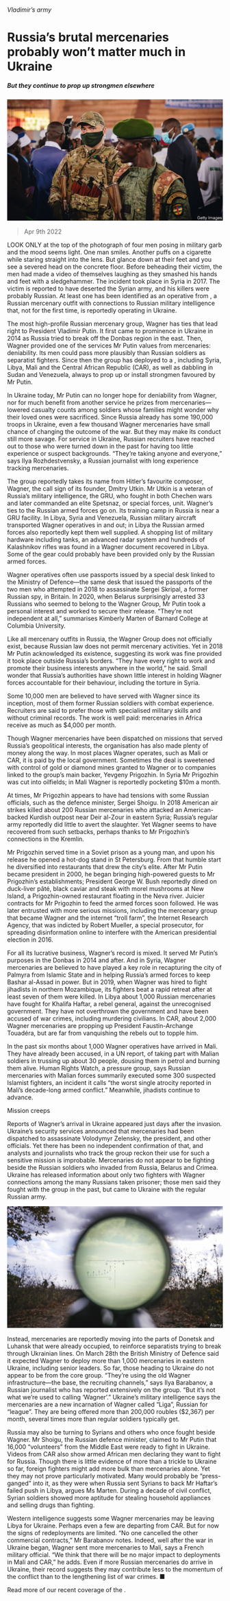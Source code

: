 ###### Vladimir’s army

# Russia’s brutal mercenaries probably won’t matter much in Ukraine 

##### But they continue to prop up strongmen elsewhere 

![image](images/20220409_irp002_0.jpg) 

> Apr 9th 2022 

LOOK ONLY at the top of the photograph of four men posing in military garb and the mood seems light. One man smiles. Another puffs on a cigarette while staring straight into the lens. But glance down at their feet and you see a severed head on the concrete floor. Before beheading their victim, the men had made a video of themselves laughing as they smashed his hands and feet with a sledgehammer. The incident took place in Syria in 2017. The victim is reported to have deserted the Syrian army, and his killers were probably Russian. At least one has been identified as an operative from , a Russian mercenary outfit with connections to Russian military intelligence that, not for the first time, is reportedly operating in Ukraine.

The most high-profile Russian mercenary group, Wagner has ties that lead right to President Vladimir Putin. It first came to prominence in Ukraine in 2014 as Russia tried to break off the Donbas region in the east. Then, Wagner provided one of the services Mr Putin values from mercenaries: deniability. Its men could pass more plausibly than Russian soldiers as separatist fighters. Since then the group has deployed to a , including Syria, Libya, Mali and the Central African Republic (CAR), as well as dabbling in Sudan and Venezuela, always to prop up or install strongmen favoured by Mr Putin.


In Ukraine today, Mr Putin can no longer hope for deniability from Wagner, nor for much benefit from another service he prizes from mercenaries—lowered casualty counts among soldiers whose families might wonder why their loved ones were sacrificed. Since Russia already has some 190,000 troops in Ukraine, even a few thousand Wagner mercenaries have small chance of changing the outcome of the war. But they may make its conduct still more savage. For service in Ukraine, Russian recruiters have reached out to those who were turned down in the past for having too little experience or suspect backgrounds. “They’re taking anyone and everyone,” says Ilya Rozhdestvensky, a Russian journalist with long experience tracking mercenaries.

The group reportedly takes its name from Hitler’s favourite composer, Wagner, the call sign of its founder, Dmitry Utkin. Mr Utkin is a veteran of Russia’s military intelligence, the GRU, who fought in both Chechen wars and later commanded an elite Spetsnaz, or special forces, unit. Wagner’s ties to the Russian armed forces go on. Its training camp in Russia is near a GRU facility. In Libya, Syria and Venezuela, Russian military aircraft transported Wagner operatives in and out; in Libya the Russian armed forces also reportedly kept them well supplied. A shopping list of military hardware including tanks, an advanced radar system and hundreds of Kalashnikov rifles was found in a Wagner document recovered in Libya. Some of the gear could probably have been provided only by the Russian armed forces.

Wagner operatives often use passports issued by a special desk linked to the Ministry of Defence—the same desk that issued the passports of the two men who attempted in 2018 to assassinate Sergei Skripal, a former Russian spy, in Britain. In 2020, when Belarus surprisingly arrested 33 Russians who seemed to belong to the Wagner Group, Mr Putin took a personal interest and worked to secure their release. “They’re not independent at all,” summarises Kimberly Marten of Barnard College at Columbia University.

Like all mercenary outfits in Russia, the Wagner Group does not officially exist, because Russian law does not permit mercenary activities. Yet in 2018 Mr Putin acknowledged its existence, suggesting its work was fine provided it took place outside Russia’s borders. “They have every right to work and promote their business interests anywhere in the world,” he said. Small wonder that Russia’s authorities have shown little interest in holding Wagner forces accountable for their behaviour, including the torture in Syria.

Some 10,000 men are believed to have served with Wagner since its inception, most of them former Russian soldiers with combat experience. Recruiters are said to prefer those with specialised military skills and without criminal records. The work is well paid: mercenaries in Africa receive as much as $4,000 per month.

Though Wagner mercenaries have been dispatched on missions that served Russia’s geopolitical interests, the organisation has also made plenty of money along the way. In most places Wagner operates, such as Mali or CAR, it is paid by the local government. Sometimes the deal is sweetened with control of gold or diamond mines granted to Wagner or to companies linked to the group’s main backer, Yevgeny Prigozhin. In Syria Mr Prigozhin was cut into oilfields; in Mali Wagner is reportedly pocketing $10m a month.

At times, Mr Prigozhin appears to have had tensions with some Russian officials, such as the defence minister, Sergei Shoigu. In 2018 American air strikes killed about 200 Russian mercenaries who attacked an American-backed Kurdish outpost near Deir al-Zour in eastern Syria; Russia’s regular army reportedly did little to avert the slaughter. Yet Wagner seems to have recovered from such setbacks, perhaps thanks to Mr Prigozhin’s connections in the Kremlin.

Mr Prigozhin served time in a Soviet prison as a young man, and upon his release he opened a hot-dog stand in St Petersburg. From that humble start he diversified into restaurants that drew the city’s elite. After Mr Putin became president in 2000, he began bringing high-powered guests to Mr Prigozhin’s establishments; President George W. Bush reportedly dined on duck-liver pâté, black caviar and steak with morel mushrooms at New Island, a Prigozhin-owned restaurant floating in the Neva river. Juicier contracts for Mr Prigozhin to feed the armed forces soon followed. He was later entrusted with more serious missions, including the mercenary group that became Wagner and the internet “troll farm”, the Internet Research Agency, that was indicted by Robert Mueller, a special prosecutor, for spreading disinformation online to interfere with the American presidential election in 2016.

For all its lucrative business, Wagner’s record is mixed. It served Mr Putin’s purposes in the Donbas in 2014 and after. And in Syria, Wagner mercenaries are believed to have played a key role in recapturing the city of Palmyra from Islamic State and in helping Russia’s armed forces to keep Bashar al-Assad in power. But in 2019, when Wagner was hired to fight jihadists in northern Mozambique, its fighters beat a rapid retreat after at least seven of them were killed. In Libya about 1,000 Russian mercenaries have fought for Khalifa Haftar, a rebel general, against the unrecognised government. They have not overthrown the government and have been accused of war crimes, including murdering civilians. In CAR, about 2,000 Wagner mercenaries are propping up President Faustin-Archange Touadéra, but are far from vanquishing the rebels out to topple him.

In the past six months about 1,000 Wagner operatives have arrived in Mali. They have already been accused, in a UN report, of taking part with Malian soldiers in trussing up about 30 people, dousing them in petrol and burning them alive. Human Rights Watch, a pressure group, says Russian mercenaries with Malian forces summarily executed some 300 suspected Islamist fighters, an incident it calls “the worst single atrocity reported in Mali’s decade-long armed conflict.” Meanwhile, jihadists continue to advance.

Mission creeps

Reports of Wagner’s arrival in Ukraine appeared just days after the invasion. Ukraine’s security services announced that mercenaries had been dispatched to assassinate Volodymyr Zelensky, the president, and other officials. Yet there has been no independent confirmation of that, and analysts and journalists who track the group reckon their use for such a sensitive mission is improbable. Mercenaries do not appear to be fighting beside the Russian soldiers who invaded from Russia, Belarus and Crimea. Ukraine has released information about only two fighters with Wagner connections among the many Russians taken prisoner; those men said they fought with the group in the past, but came to Ukraine with the regular Russian army.

![image](images/20220409_irp001_0.jpg) 


Instead, mercenaries are reportedly moving into the parts of Donetsk and Luhansk that were already occupied, to reinforce separatists trying to break through Ukrainian lines. On March 28th the British Ministry of Defence said it expected Wagner to deploy more than 1,000 mercenaries in eastern Ukraine, including senior leaders. So far, those heading to Ukraine do not appear to be from the core group. “They’re using the old Wagner infrastructure—the base, the recruiting channels,” says Ilya Barabanov, a Russian journalist who has reported extensively on the group. “But it’s not what we’re used to calling ‘Wagner’.” Ukraine’s military intelligence says the mercenaries are a new incarnation of Wagner called “Liga”, Russian for “league”. They are being offered more than 200,000 roubles ($2,367) per month, several times more than regular soldiers typically get.

Russia may also be turning to Syrians and others who once fought beside Wagner. Mr Shoigu, the Russian defence minister, claimed to Mr Putin that 16,000 “volunteers” from the Middle East were ready to fight in Ukraine. Videos from CAR also show armed African men declaring they want to fight for Russia. Though there is little evidence of more than a trickle to Ukraine so far, foreign fighters might add more bulk than mercenaries alone. Yet they may not prove particularly motivated. Many would probably be “press-ganged” into it, as they were when Russia sent Syrians to back Mr Haftar’s failed push in Libya, argues Ms Marten. During a decade of civil conflict, Syrian soldiers showed more aptitude for stealing household appliances and selling drugs than fighting.

Western intelligence suggests some Wagner mercenaries may be leaving Libya for Ukraine. Perhaps even a few are departing from CAR. But for now the signs of redeployments are limited. “No one cancelled the other commercial contracts,” Mr Barabanov notes. Indeed, well after the war in Ukraine began, Wagner sent more mercenaries to Mali, says a French military official. “We think that there will be no major impact to deployments in Mali and CAR,” he adds. Even if more Russian mercenaries do arrive in Ukraine, their record suggests they may contribute less to the momentum of the conflict than to the lengthening list of war crimes. ■

Read more of our recent coverage of the .


